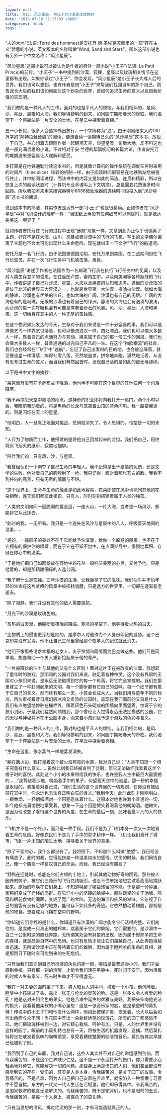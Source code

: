 ```yaml
---
layout: post
title: '015. 风沙星辰: 月光下的沙漠是玫瑰色的'
date: '2019-07-18 22:13:03 +0800'
categories: 'book'
tags: ''
---
```


“人的大地”(法语: Terre des hommes)是安托万·德·圣埃克苏佩里的一部“存在主义”哲思的小说。英文版本的名称叫做“Wind, Sand and Stars”，所以这部小说也有另外一个中文名称：“风沙星辰”。



“风沙星辰”这部小说可以被认为是作者的另外一部小说“小王子”(法语: Le Petit Prince)的前传。“小王子”一书中提到的沙漠，狐狸，星辰以及玫瑰相关情节在这里都有出现。如果你读过“小王子”，你会发现，“风沙星辰”是小王子长大成人后的世界。我们也可以想到，也许作者是借“小王子”来帮我们找回当年的那个自己，而告诫长大后的我们该如何面对这个纷杂的世界，该如何追求生命的意义以及自我价值的实现吧。



“我们做的是一种凡人的工作，面对的也是平凡人的烦恼。与我们相伴的，是风、沙、星辰、黑夜和大海。我们等待黎明的到来，如同园丁期盼春天的降临。我们渴望下一个停靠站是一片安全的土地，在星云中探索着真相。”



五一小长假，很多人会选择外出旅行，一个字简称为“浪”。由于刚刚结束大约130万字的“阿特拉耸耸肩”的阅读，便想着读一读期待已久的“风沙星辰”这本书，放松一下自己，并心想着去跟随作者一起翱翔天空，仰望星辰，俯瞰大地，却不料这也是一部充满哲思的小说。不过相对于安·兰德的絮絮叨叨的长篇大论，作者安托万的娓娓道来更容易让人理解和感受。



本打算是在地铁通勤时读这本书的，但是就像计算机的操作系统在调度任务时采用的时间片（time slice）轮转的机制一样，由于阅读时间很容易在地铁到站后被强行终止，并中断阅读进程，而该书中的内容又是如此的简洁、连贯和精彩，所以在恢复上次的阅读状态时（计算机专业术语叫上下文切换），总是需要花费很多时间回顾。所以我把本来用来研究英特尔8086微处理器的连续时间段投入到“风沙星辰”这本书的阅读。



说到这本书的简洁，其实作者是另外一部“小王子”也是很精简。正如作者在“风沙星辰”中对飞机设计的理解一样：“当图纸上再没有任何细节可以删除时，就是抵达完美这一境界了。”



就如作者安托万在飞行的过程中出现“迷航”现象一样，文章到此为止似乎也偏离了主题。好在不是在大海，山川，风暴或者沙漠中的飞行的飞机，写出的文字偶尔偏离了主题也不会太可能出现什么生命危险。现在就纠正一下文字“飞行”的航道吧。



安托万是一名飞行员，由于法国被德国沦陷，安托万来到美国，在二战期间担任飞行侦查员，并在一次飞行任务中飞机被击落，离世。



“风沙星辰”讲述了作者在法国作为一名邮政飞行员在执行飞行任务中的见闻，以及对人类生存意义的哲思。在往返图卢兹，塞内加尔，以及南美洲等各种航线的飞行中，作者讲述了自己对沙漠、星空、大海以及黑夜的认知和思考。这里的沙漠指的是位于北非的世界三大荒漠之一，也就是世界第一大沙漠：撒哈拉沙漠。犹如大海的静谧，沙漠也有优美的沙丘，也如大海的广阔，沙漠也有自己的无垠。广阔的大海也有的是岛礁，无垠的沙漠也有着自己的绿洲。静谧的大海也会有汹涌的波涛，而沙漠的每一次呼吸也会有可能是席卷着砂石的风暴。风、沙、星辰、大海和黑夜，这一切给身在其中的人一种无尽的孤独感。



在这个物资如此发达的今天，生存对于我们来说是一件十分容易的事。我们可以选择像乞丐一样靠乞讨活着，也可以像流浪汉一样，四处漂泊。我们也可以像大多数人一样，靠着自己的点滴努力与劳动，换来属于自己的那一份工作的回报。我们也会像大多数人一样，普普通通的过完自己平凡的一生。在这个“物欲横流”的社会，我们也会经常在“飞行”中“迷航”，忘记了自己出发时的目的地，也会被迫降落，甚至像流星一样滑落，摔得七零八落。茫然地追求，拼命地奔跑，漠然地活着，从没有思考过生命的意义，而当我们蓦然回首时，发现自己活的是如此的虚无与缥缈。



以下是书中文字的摘抄：



“莱克里万没有在卡萨布兰卡降落，他也再不可能在这个世界的其他任何一个角落降落。



“我不再抱怨天空中飘洒的雨点。这神奇的职业即将向我打开一扇门。两个小时以后，我眼前舞动着的，将是黑色的长龙与笼罩着山顶的蓝色闪电。我一路要阅读的，则是闪烁在天上的星星。



“他明白，人一旦真正地面对挑战，恐惧就消失了。令人恐惧的，恰恰是一切的未知。



“人只为了物质而工作，他搭建的是将他自己囚禁起来的监狱。我们把自己，用终将灰飞烟灭的纸币，寂寞地捆绑。



“陪伴我们的，只有风，沙，与星辰。



“我曾经认识一个剥夺了自己生命的年轻人。我不记得是出于爱情的忧伤，还是文学的失败，他对着自己的胸膛射了一枪。我只记得，面对着那张苍白的脸，我看不到任何的高贵，只有无尽的懦弱与不堪。



“这个世界上，生命与生命的融合是如此地容易，花朵即使在风中也能同其他的花朵相聚，连天鹅们都彼此相识，只有人，时时刻刻搭建着属于人类的独孤。



“人类的文明如同一层脆弱的镀金层，一座火山，一片大海，或者是一场风沙，都能将它从此抹去。



“此时的我，一无所有。我只是一个迷失在风沙与星辰中的凡人，呼吸着天地间的温柔……



“是的，一幢房子的美妙不在于它能给予你温暖，给你一个躲避的屋檐；也不在于它拥有的保护你的墙壁；而在于它在不知不觉中，在点滴岁月中，慢慢地累积、存储在你心中的温柔。



“于是她们把自己如同绽放在野地中的花丛一般纯洁美丽的心灵，交付予他。只是他爱的，却是那精雕细琢的人造公园。



“我了解什么是孤独。三年沙漠的生活，让我尝尽了它的滋味。我们似乎并不怕年轻的生命在这片贫瘠的风景中被损耗消磨，只是远方的世界里，一切都在逐渐苍老逝去。



“除了寂静，我们并没有其他的敌人需要抵抗。



“月光下的沙漠是玫瑰色的。



“炙热的白天里，他期盼着夜晚的降临。寒冷的星空下，他等待着火热的白天。



“比物质上的侵害更深刻危险的，是摩尔人对他作为个人身份印记的威胁。这个巴克却并没有妥协。他不让自己生命里曾经那个牧羊人的记忆就此消失。



“他们不像那些渴求幸福的老女人，出于怜悯和同情而为巴克做这些。他们只是简单地，想要帮助一个男人重新拾起属于他的尊严。



“一片被降伏的沙土与其他的又有什么区别！面对这片正在被改变的沙漠，我想起了童年时的游戏。那阴暗的公园对我们来说，驻足着各种神灵。这个没有界限的王国对小孩们来说，是永远无法触摸到它的每一个角落，将它完全掌握的。我们在那里建立了一种封闭起来的文明，每一个脚步都有它自己的滋味，每一个细节都有属于它自己的含义。然而终有那么一天，小孩会长成大人，当我们用与童年不同的标准，再次审视着昔日魔幻般冰冷又炙热的公园时，呈现在我们面前的又将是什么？我们有点绝望地停驻在栅栏外，隔着灰色石头砌成的围墙向里面望着，惊讶于它的狭小封闭。于是我们猛然间领悟到，那个曾经让人觉得永远无法捉摸透的公园，它的无尽与神秘并不在于公园本身，而来自小孩们赋予这个游戏的色彩与含义。



“我们做的是一种凡人的工作，面对的也是平凡人的烦恼。与我们相伴的，是风、沙、星辰、黑夜和大海。我们等待黎明的到来，如同园丁期盼春天的降临。我们渴望下一个停靠站是一片安全的土地，在星云中探索着真相。



“生命在这里，像水蒸气一样地蒸发消失。



“躺在篝火边，我打量着这个被火焰照亮的水果，我对自己说：“人类不知道一个橙子究竟有什么意义……虽然此刻我已经被宣判了徒刑，但它无法破坏我拿着这半个橙子时的喜悦。此刻这个小小的水果带给我的快乐，也许是我人生中最巨大最震撼的……”我背贴着沙地，吮吸着手中的果子，仰望着天空中的流星。那一秒的幸福是永恒的。我接着对自己说，“我们生活的这个世界里的一切规则，在你没有被囚禁在其中时，你永远也无法真正明白它的含义。”我到今天，此时此刻才刚刚明白，一根香烟、一杯朗姆酒对一个囚犯意味着什么。这原本对他也许渺小普通的一切，如今他都充满愉悦地享受着。想象一下这个囚犯微笑着喝着他的朗姆酒。他微笑，是因为他改变了看待这个世界的角度，在生命的最后一刻，品味着最平凡的人的快乐。



“飞机并不是一个终点，而只是一种手段。我们不是为了飞机本身一次又一次地冒着生命的危险。好像农民们不是为了手中的犁才耕作一样。飞机让我们离开了城市，飞到一片未知的陌生土地，探寻着关于世界的真相。



“除了干涸的心，我什么都没有了。我将倒下，不知道什么叫做“绝望”。我已经没有痛苦了。此时的我，觉得忧伤是一种温柔如水的感情。忧伤的时候，我们同情自己，像一个朋友一样哀叹自己的命运。而我，我已经没有朋友了



“野鸭在迁徙时，总能在它们占领的土地上，引起其他动物好奇的围观。那些被人圈养的鸭子，被它们三角形的飞行路线吸引，也忍不住笨拙地想尝试着高高地跳跃起来。原始的呼唤在它们身上，不知道唤醒了哪些残留的本能。于是那一分钟里，家鸭们变成了迁移的鸟群。在它们小小的坚硬的脑袋中，那些谦卑的关于池塘、鸡窝和眼前食物的画面，变成了宽广的大陆，无边的海洋和疾风的滋味。它忽视了自己的脑袋有没有足够的地方，能储存下如此多的奇迹。它依然拍动着翅膀，鄙视眼前的吃食，想要成为飞翔在空中的野鸭。



“你知道它们寻找的是什么，你知道只有沙漠的广阔才能令它们活得完整。它们向往的，是变成一只真正的瞪羚羊，跳着属于它们的舞蹈。它们需要的，是沙漠中一百三十公里时速的直线奔跑。无所谓某处会有豺狼的出现，因为属于瞪羚羊的生命的真相，就是品尝自然中的恐惧。也只有危险才能让它们超越自己，从此奔跑得越发迅速。无所谓沙漠中正在等待着它们的雄狮，因为属于瞪羚羊的生命的真相，就是那烈日下随时有可能到来的生死危机。



“只有当我们意识到自己所扮演的角色的那一刻，哪怕是最普通渺小的，我们才会感到幸福。只有那一刻的清醒，才能令我们活在平静中，死时归于安宁。因为活着的时候人生有意义，死去时生命才不显得虚无。



“我在一对夫妻的面前坐了下来。男人和女人的中间，挤着一个小孩，他沉睡着。睡梦中小孩转过了头，露出一张无与伦比的婴孩的脸。这是一张多么令人疼爱的脸孔！他是这对夫妇金色的果实，他是苦难中诞生的优雅与美好。我把头伸向他光洁的额头，我看着他柔软的小嘴心里想：这是一张音乐家的脸，这是孩童时的莫扎特！传说中的小王子们和他没什么两样，他如此被保护着、宠爱着，长大以后会如何出色而与众不同！当花园中开出一朵新鲜娇艳的玫瑰花，所有的园丁都感动不已。他们把玫瑰移植到一边，对它精心栽培，呵护有加。只是，人的世界里并没有这样的园丁。眼前的小莫扎特也总有一天，将被生活的机器发现，逮捕。然后莫扎特将坐在散发着臭味的咖啡馆里，享受着糟糕蹩脚的咖啡馆音乐。莫扎特其实早就已经被判了刑。



“我回到了自己的车厢。我对自己说，这些人其实并不对自己的命运感到苦恼。而令我痛苦的，不是这个世界缺少仁慈。这不是一个永远打开的伤口，你只需要小心轻柔地对待它，就能解决一切的问题。那些身上满是伤口的人们，他们甚至都没有感觉到它的存在。受伤的，其实是人类本身。令我痛苦的，是关于园丁的故事。令我痛苦的，不是苦难，因为人自己把自己安置在苦难里，就像陷入一种慵懒与习惯中不愿自拔。东方的一代又一代人生活在污垢里，他们却乐得其中。令我痛苦的，是国家救济的粮食无法解决的。令我痛苦的，既不是驼背们，也不是眼前的丑恶。令我痛苦的，是每一个人身上，被谋杀了的莫扎特。



“只有当思想的清风，拂过烂泥的那一刻，才有可能造就真正的人。
